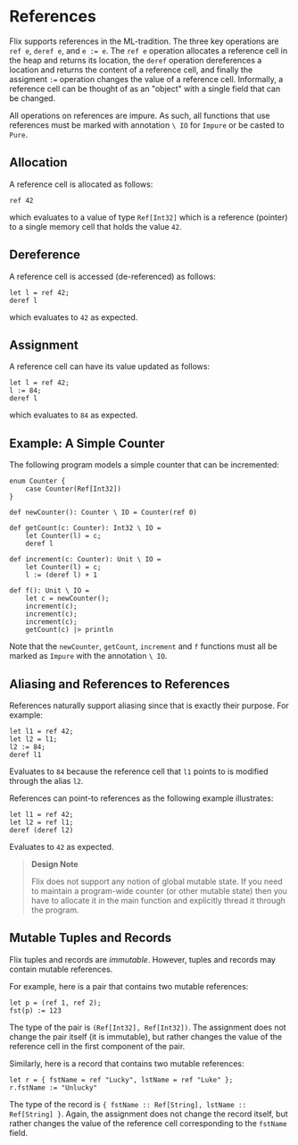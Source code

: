 # References

Flix supports references in the ML-tradition.
The three key operations are `ref e`, `deref e`, and
`e := e`.
The `ref e` operation allocates a reference cell in
the heap and returns its location, the `deref`
operation dereferences a location and returns the
content of a reference cell, and finally the
assigment `:=` operation changes the value
of a reference cell. Informally, a reference cell can
be thought of as an "object" with a single field that
can be changed.

All operations on references are impure.
As such, all functions that use references must be
marked with annotation `\ IO` for `Impure`
or be casted to `Pure`.

## Allocation

A reference cell is allocated as follows:

```flix
ref 42
```

which evaluates to a value of type `Ref[Int32]` which
is a reference (pointer) to a single memory cell that
holds the value `42`.

## Dereference

A reference cell is accessed (de-referenced) as
follows:

```flix
let l = ref 42;
deref l
```

which evaluates to `42` as expected.

## Assignment

A reference cell can have its value updated as
follows:

```flix
let l = ref 42;
l := 84;
deref l
```

which evaluates to `84` as expected.

## Example: A Simple Counter

The following program models a simple counter that
can be incremented:

```flix
enum Counter {
    case Counter(Ref[Int32])
}

def newCounter(): Counter \ IO = Counter(ref 0)

def getCount(c: Counter): Int32 \ IO =
    let Counter(l) = c;
    deref l

def increment(c: Counter): Unit \ IO =
    let Counter(l) = c;
    l := (deref l) + 1

def f(): Unit \ IO =
    let c = newCounter();
    increment(c);
    increment(c);
    increment(c);
    getCount(c) |> println
```

Note that the `newCounter`, `getCount`, `increment`
and `f` functions must all be marked as `Impure`
with the annotation `\ IO`.

## Aliasing and References to References

References naturally support aliasing since that is
exactly their purpose.
For example:

```flix
let l1 = ref 42;
let l2 = l1;
l2 := 84;
deref l1
```

Evaluates to `84` because the reference cell that
`l1` points to is modified through the alias `l2`.

References can point-to references as the following
example illustrates:

```flix
let l1 = ref 42;
let l2 = ref l1;
deref (deref l2)
```

Evaluates to `42` as expected.

> **Design Note**
>
> Flix does not support any notion of global mutable
> state.
> If you need to maintain a program-wide counter (or
> other mutable state) then you have to allocate it in
> the main function and explicitly thread it through
> the program.

## Mutable Tuples and Records

Flix tuples and records are _immutable_.
However, tuples and records may contain mutable
references.

For example, here is a pair that contains two mutable
references:

```flix
let p = (ref 1, ref 2);
fst(p) := 123
```

The type of the pair is `(Ref[Int32], Ref[Int32])`.
The assignment does not change the pair itself (it is
immutable), but rather changes the value of the
reference cell in the first component of the pair.

Similarly, here is a record that contains two mutable
references:

```flix
let r = { fstName = ref "Lucky", lstName = ref "Luke" };
r.fstName := "Unlucky"
```

The type of the record is
`{ fstName :: Ref[String], lstName :: Ref[String] }`.
Again, the assignment does not change the record
itself, but rather changes the value of the reference
cell corresponding to the `fstName` field.

